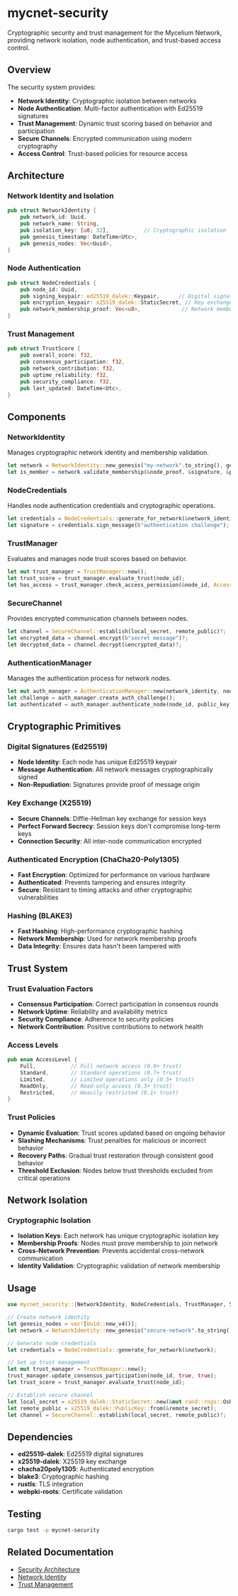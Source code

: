 # mycnet-security

Cryptographic security and trust management for the Mycelium Network, providing network isolation, node authentication, and trust-based access control.

## Overview

The security system provides:
- **Network Identity**: Cryptographic isolation between networks
- **Node Authentication**: Multi-factor authentication with Ed25519 signatures
- **Trust Management**: Dynamic trust scoring based on behavior and participation
- **Secure Channels**: Encrypted communication using modern cryptography
- **Access Control**: Trust-based policies for resource access

## Architecture

### Network Identity and Isolation

```rust
pub struct NetworkIdentity {
    pub network_id: Uuid,
    pub network_name: String,
    pub isolation_key: [u8; 32],           // Cryptographic isolation
    pub genesis_timestamp: DateTime<Utc>,
    pub genesis_nodes: Vec<Uuid>,
}
```

### Node Authentication

```rust
pub struct NodeCredentials {
    pub node_id: Uuid,
    pub signing_keypair: ed25519_dalek::Keypair,      // Digital signatures
    pub encryption_keypair: x25519_dalek::StaticSecret, // Key exchange
    pub network_membership_proof: Vec<u8>,             // Network membership
}
```

### Trust Management

```rust
pub struct TrustScore {
    pub overall_score: f32,
    pub consensus_participation: f32,
    pub network_contribution: f32,
    pub uptime_reliability: f32,
    pub security_compliance: f32,
    pub last_updated: DateTime<Utc>,
}
```

## Components

### NetworkIdentity
Manages cryptographic network identity and membership validation.

```rust
let network = NetworkIdentity::new_genesis("my-network".to_string(), genesis_nodes);
let is_member = network.validate_membership(&node_proof, &signature, &public_key);
```

### NodeCredentials
Handles node authentication credentials and cryptographic operations.

```rust
let credentials = NodeCredentials::generate_for_network(&network_identity);
let signature = credentials.sign_message(b"authentication challenge");
```

### TrustManager
Evaluates and manages node trust scores based on behavior.

```rust
let mut trust_manager = TrustManager::new();
let trust_score = trust_manager.evaluate_trust(node_id);
let has_access = trust_manager.check_access_permission(&node_id, AccessLevel::Standard);
```

### SecureChannel
Provides encrypted communication channels between nodes.

```rust
let channel = SecureChannel::establish(local_secret, remote_public)?;
let encrypted_data = channel.encrypt(b"secret message")?;
let decrypted_data = channel.decrypt(&encrypted_data)?;
```

### AuthenticationManager
Manages the authentication process for network nodes.

```rust
let mut auth_manager = AuthenticationManager::new(network_identity, node_credentials);
let challenge = auth_manager.create_auth_challenge();
let authenticated = auth_manager.authenticate_node(node_id, public_key, &proof, &signature);
```

## Cryptographic Primitives

### Digital Signatures (Ed25519)
- **Node Identity**: Each node has unique Ed25519 keypair
- **Message Authentication**: All network messages cryptographically signed
- **Non-Repudiation**: Signatures provide proof of message origin

### Key Exchange (X25519)
- **Secure Channels**: Diffie-Hellman key exchange for session keys
- **Perfect Forward Secrecy**: Session keys don't compromise long-term keys
- **Connection Security**: All inter-node communication encrypted

### Authenticated Encryption (ChaCha20-Poly1305)
- **Fast Encryption**: Optimized for performance on various hardware
- **Authenticated**: Prevents tampering and ensures integrity
- **Secure**: Resistant to timing attacks and other cryptographic vulnerabilities

### Hashing (BLAKE3)
- **Fast Hashing**: High-performance cryptographic hashing
- **Network Membership**: Used for network membership proofs
- **Data Integrity**: Ensures data hasn't been tampered with

## Trust System

### Trust Evaluation Factors
- **Consensus Participation**: Correct participation in consensus rounds
- **Network Uptime**: Reliability and availability metrics
- **Security Compliance**: Adherence to security policies
- **Network Contribution**: Positive contributions to network health

### Access Levels
```rust
pub enum AccessLevel {
    Full,           // Full network access (0.9+ trust)
    Standard,       // Standard operations (0.7+ trust)
    Limited,        // Limited operations only (0.5+ trust)
    ReadOnly,       // Read-only access (0.3+ trust)
    Restricted,     // Heavily restricted (0.1+ trust)
}
```

### Trust Policies
- **Dynamic Evaluation**: Trust scores updated based on ongoing behavior
- **Slashing Mechanisms**: Trust penalties for malicious or incorrect behavior
- **Recovery Paths**: Gradual trust restoration through consistent good behavior
- **Threshold Exclusion**: Nodes below trust thresholds excluded from critical operations

## Network Isolation

### Cryptographic Isolation
- **Isolation Keys**: Each network has unique cryptographic isolation key
- **Membership Proofs**: Nodes must prove membership to join network
- **Cross-Network Prevention**: Prevents accidental cross-network communication
- **Identity Validation**: Cryptographic validation of network membership

## Usage

```rust
use mycnet_security::{NetworkIdentity, NodeCredentials, TrustManager, SecureChannel};

// Create network identity
let genesis_nodes = vec![Uuid::new_v4()];
let network = NetworkIdentity::new_genesis("secure-network".to_string(), genesis_nodes);

// Generate node credentials
let credentials = NodeCredentials::generate_for_network(&network);

// Set up trust management
let mut trust_manager = TrustManager::new();
trust_manager.update_consensus_participation(node_id, true, true);
let trust_score = trust_manager.evaluate_trust(node_id);

// Establish secure channel
let local_secret = x25519_dalek::StaticSecret::new(&mut rand::rngs::OsRng);
let remote_public = x25519_dalek::PublicKey::from(&remote_secret);
let channel = SecureChannel::establish(local_secret, remote_public)?;
```

## Dependencies

- **ed25519-dalek**: Ed25519 digital signatures
- **x25519-dalek**: X25519 key exchange
- **chacha20poly1305**: Authenticated encryption
- **blake3**: Cryptographic hashing
- **rustls**: TLS integration
- **webpki-roots**: Certificate validation

## Testing

```bash
cargo test -p mycnet-security
```

## Related Documentation

- [Security Architecture](../../.kiro/specs/mycelium-net/architecture/security/security-architecture.md)
- [Network Identity](../../.kiro/specs/mycelium-net/architecture/security/network-identity.md)
- [Trust Management](../../.kiro/specs/mycelium-net/architecture/core-systems/consensus-system.md)
